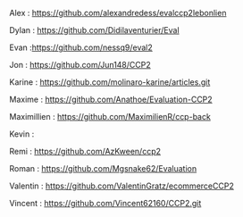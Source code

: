 Alex : https://github.com/alexandredess/evalccp2lebonlien

Dylan : https://github.com/Didilaventurier/Eval

Evan :https://github.com/nessq9/eval2

Jon : https://github.com/Jun148/CCP2

Karine : https://github.com/molinaro-karine/articles.git

Maxime : https://github.com/Anathoe/Evaluation-CCP2

Maximillien : https://github.com/MaximilienR/ccp-back

Kevin :

Remi : https://github.com/AzKween/ccp2

Roman : https://github.com/Mgsnake62/Evaluation

Valentin : https://github.com/ValentinGratz/ecommerceCCP2

Vincent : https://github.com/Vincent62160/CCP2.git

